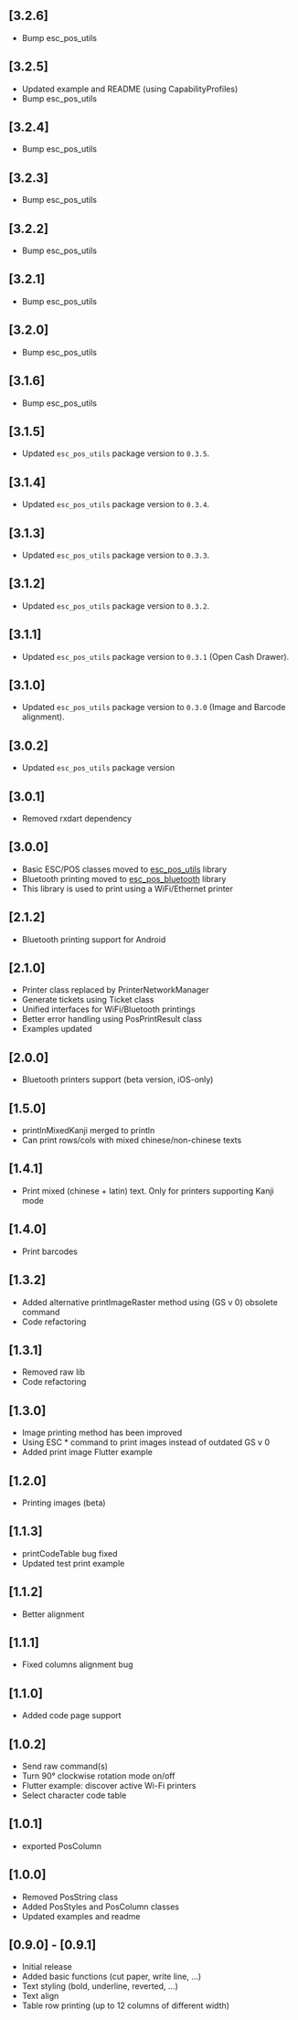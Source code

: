 ## [3.2.6]

- Bump esc_pos_utils

## [3.2.5]

- Updated example and README (using CapabilityProfiles)
- Bump esc_pos_utils

## [3.2.4]

- Bump esc_pos_utils

## [3.2.3]

- Bump esc_pos_utils

## [3.2.2]

- Bump esc_pos_utils

## [3.2.1]

- Bump esc_pos_utils

## [3.2.0]

- Bump esc_pos_utils

## [3.1.6]

- Bump esc_pos_utils

## [3.1.5]

- Updated `esc_pos_utils` package version to `0.3.5`.

## [3.1.4]

- Updated `esc_pos_utils` package version to `0.3.4`.

## [3.1.3]

- Updated `esc_pos_utils` package version to `0.3.3`.

## [3.1.2]

- Updated `esc_pos_utils` package version to `0.3.2`.

## [3.1.1]

- Updated `esc_pos_utils` package version to `0.3.1` (Open Cash Drawer).

## [3.1.0]

- Updated `esc_pos_utils` package version to `0.3.0` (Image and Barcode alignment).

## [3.0.2]

- Updated `esc_pos_utils` package version

## [3.0.1]

- Removed rxdart dependency

## [3.0.0]

- Basic ESC/POS classes moved to [esc_pos_utils](https://github.com/andrey-ushakov/esc_pos_utils) library
- Bluetooth printing moved to [esc_pos_bluetooth](https://github.com/andrey-ushakov/esc_pos_bluetooth) library
- This library is used to print using a WiFi/Ethernet printer

## [2.1.2]

- Bluetooth printing support for Android

## [2.1.0]

- Printer class replaced by PrinterNetworkManager
- Generate tickets using Ticket class
- Unified interfaces for WiFi/Bluetooth printings
- Better error handling using PosPrintResult class
- Examples updated

## [2.0.0]

- Bluetooth printers support (beta version, iOS-only)

## [1.5.0]

- printlnMixedKanji merged to println
- Can print rows/cols with mixed chinese/non-chinese texts

## [1.4.1]

- Print mixed (chinese + latin) text. Only for printers supporting Kanji mode

## [1.4.0]

- Print barcodes

## [1.3.2]

- Added alternative printImageRaster method using (GS v 0) obsolete command
- Code refactoring

## [1.3.1]

- Removed raw lib
- Code refactoring

## [1.3.0]

- Image printing method has been improved
- Using ESC \* command to print images instead of outdated GS v 0
- Added print image Flutter example

## [1.2.0]

- Printing images (beta)

## [1.1.3]

- printCodeTable bug fixed
- Updated test print example

## [1.1.2]

- Better alignment

## [1.1.1]

- Fixed columns alignment bug

## [1.1.0]

- Added code page support

## [1.0.2]

- Send raw command(s)
- Turn 90° clockwise rotation mode on/off
- Flutter example: discover active Wi-Fi printers
- Select character code table

## [1.0.1]

- exported PosColumn

## [1.0.0]

- Removed PosString class
- Added PosStyles and PosColumn classes
- Updated examples and readme

## [0.9.0] - [0.9.1]

- Initial release
- Added basic functions (cut paper, write line, ...)
- Text styling (bold, underline, reverted, ...)
- Text align
- Table row printing (up to 12 columns of different width)
